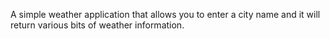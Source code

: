 A simple weather application that allows you to enter a city name and it will return various bits of weather information.
